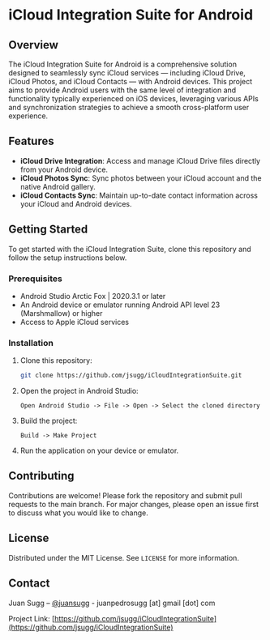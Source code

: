 # iCloud Integration Suite for Android

## Overview
The iCloud Integration Suite for Android is a comprehensive solution designed to seamlessly sync iCloud services — including iCloud Drive, iCloud Photos, and iCloud Contacts — with Android devices. This project aims to provide Android users with the same level of integration and functionality typically experienced on iOS devices, leveraging various APIs and synchronization strategies to achieve a smooth cross-platform user experience.

## Features
- **iCloud Drive Integration**: Access and manage iCloud Drive files directly from your Android device.
- **iCloud Photos Sync**: Sync photos between your iCloud account and the native Android gallery.
- **iCloud Contacts Sync**: Maintain up-to-date contact information across your iCloud and Android devices.

## Getting Started
To get started with the iCloud Integration Suite, clone this repository and follow the setup instructions below.

### Prerequisites
- Android Studio Arctic Fox | 2020.3.1 or later
- An Android device or emulator running Android API level 23 (Marshmallow) or higher
- Access to Apple iCloud services

### Installation
1. Clone this repository:
   ```bash
   git clone https://github.com/jsugg/iCloudIntegrationSuite.git
   ```
2. Open the project in Android Studio:
   ```plaintext
   Open Android Studio -> File -> Open -> Select the cloned directory
   ```
3. Build the project:
   ```plaintext
   Build -> Make Project
   ```
4. Run the application on your device or emulator.

## Contributing
Contributions are welcome! Please fork the repository and submit pull requests to the main branch. For major changes, please open an issue first to discuss what you would like to change.

## License
Distributed under the MIT License. See `LICENSE` for more information.

## Contact
Juan Sugg – [@juansugg](https://twitter.com/juansugg) - juanpedrosugg [at] gmail [dot] com

Project Link: [https://github.com/jsugg/iCloudIntegrationSuite](https://github.com/jsugg/iCloudIntegrationSuite)
```